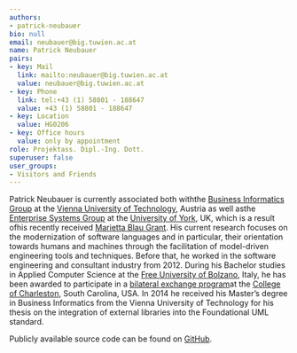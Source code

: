 ```yaml
---
authors:
- patrick-neubauer
bio: null
email: neubauer@big.tuwien.ac.at
name: Patrick Neubauer
pairs:
- key: Mail
  link: mailto:neubauer@big.tuwien.ac.at
  value: neubauer@big.tuwien.ac.at
- key: Phone
  link: tel:+43 (1) 58801 - 188647
  value: +43 (1) 58801 - 188647
- key: Location
  value: HG0206
- key: Office hours
  value: only by appointment
role: Projektass. Dipl.-Ing. Dott.
superuser: false
user_groups:
- Visitors and Friends
---
```


Patrick Neubauer is currently associated both withthe [Business Informatics Group](https://www.big.tuwien.ac.at/) at the [Vienna University of Technology](http://www.tuwien.ac.at/), Austria as well asthe [Enterprise Systems Group](https://www.cs.york.ac.uk/research/research-groups/es/) at the [University of York](https://www.york.ac.uk/), UK, which is a result ofhis recently received [Marietta Blau Grant](http://2016.oead.at/index.php?id=4286&amp;L=1). His current research focuses on the modernization of software languages and in particular, their orientation towards humans and machines through the facilitation of model-driven engineering tools and techniques. Before that, he worked in the software engineering and consultant industry from 2012. During his Bachelor studies in Applied Computer Science at the [Free University of Bolzano](http://www.unibz.it), Italy, he has been awarded to participate in a [bilateral exchange program](https://www.unibz.it/en/applicants/exchange-programmes/bilateral-agreements-programme/)at the [College of Charleston](http://www.cofc.edu/), South Carolina, USA. In 2014 he received his Master’s degree in Business Informatics from the Vienna University of Technology for his thesis on the integration of external libraries into the Foundational UML standard.

Publicly available source code can be found on [GitHub](https://github.com/patrickneubauer/).